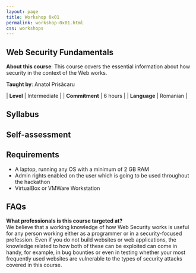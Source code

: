 ```yaml
---
layout: page
title: Workshop 0x01
permalink: workshop-0x01.html
css: workshops
---
```


## Web Security Fundamentals

**About this course**: This course covers the essential information about how security in the context of the Web works.

<div class="container">
  <div class="flex-item"><div class="circleimg" style="background-image: url(/assets/images/anatol.jpg)"></div></div>
  <div class="flex-item"><b>Taught by</b>: Anatol Prisăcaru</div>
</div>

| <b>Level</b>        | Intermediate  |
| <b>Commitment</b>   | 6 hours       |
| <b>Language</b>     | Romanian      |

## Syllabus

## Self-assessment

## Requirements

* A laptop, running any OS with a minimum of 2 GB RAM
* Admin rights enabled on the user which is going to be used throughout the hackathon
* VirtualBox or VMWare Workstation

## FAQs

<b>What professionals is this course targeted at?</b><br>
We believe that a working knowledge of how Web Security works is useful for any person working either as a programmer or in a security-focused profession. Even if you do not build websites or web applications, the knowledge related to how both of these can be exploited can come in handy, for example, in bug bounties or even in testing whether your most frequently used websites are vulnerable to the types of security attacks covered in this course.
